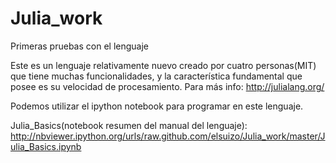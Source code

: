 Julia_work
==========

Primeras pruebas con el lenguaje

Este es un lenguaje relativamente nuevo creado por cuatro personas(MIT) que tiene muchas funcionalidades, y la característica fundamental que posee es su 
velocidad de procesamiento. 
Para más info: http://julialang.org/

Podemos utilizar el ipython notebook para programar en este lenguaje. 

Julia_Basics(notebook resumen del manual del lenguaje): http://nbviewer.ipython.org/urls/raw.github.com/elsuizo/Julia_work/master/Julia_Basics.ipynb
